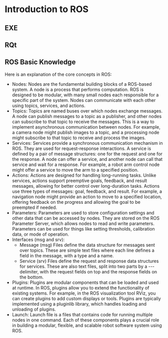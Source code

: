 # Introduction to ROS

## EXE
## RQt

## ROS Basic Knowledge
Here is an explanation of the core concepts in ROS:
* Nodes:
    Nodes are the fundamental building blocks of a ROS-based system. A node is a process that performs computation. ROS is designed to be modular, with many small nodes each responsible for a specific part of the system. Nodes can communicate with each other using topics, services, and actions.
* Topics:
    Topics are named buses over which nodes exchange messages. A node can publish messages to a topic as a publisher, and other nodes can subscribe to that topic to receive the messages. This is a way to implement asynchronous communication between nodes. For example, a camera node might publish images to a topic, and a processing node might subscribe to that topic to receive and process the images.
* Services:
    Services provide a synchronous communication mechanism in ROS. They are used for request-response interactions. A service is defined by a pair of message structures: one for the request and one for the response. A node can offer a service, and another node can call that service and wait for a response. For example, a robot arm control node might offer a service to move the arm to a specified position.
* Actions:
    Actions are designed for handling long-running tasks. Unlike services, actions support preemptive goals, feedback, and result messages, allowing for better control over long-duration tasks. Actions use three types of messages: goal, feedback, and result. For example, a navigation node might provide an action to move to a specified location, offering feedback on the progress and allowing the goal to be preempted if needed.
* Parameters:
    Parameters are used to store configuration settings and other data that can be accessed by nodes. They are stored on the ROS Parameter Server, which allows nodes to read and write parameters. Parameters can be used for things like setting thresholds, calibration data, or mode of operation.
* Interfaces (msg and srv):
    * Message (msg) Files define the data structure for messages sent over topics. These are simple text files where each line defines a field in the message, with a type and a name.
    * Service (srv) Files define the request and response data structures for services. These are also text files, split into two parts by a --- delimiter, with the request fields on top and the response fields on the bottom.
* Plugins:
    Plugins are modular components that can be loaded and used at runtime. In ROS, plugins allow you to extend the functionality of existing systems. For example, in the ROS visualization tool RViz, you can create plugins to add custom displays or tools. Plugins are typically implemented using a pluginlib library, which handles loading and unloading of plugins.
* Launch:
    Launch file is a files that contains code for running multiple nodes in one command.
Each of these components plays a crucial role in building a modular, flexible, and scalable robot software system using ROS.